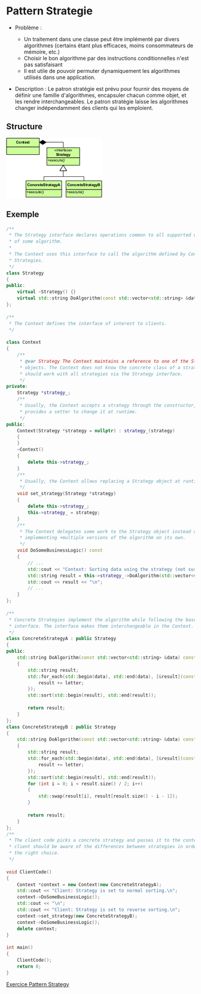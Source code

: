 # Pattern Strategie

* Problème :
  * Un traitement dans une classe peut être implémenté par divers algorithmes (certains étant plus efficaces, moins consommateurs de mémoire, etc.)
  * Choisir le bon algorithme par des instructions conditionnelles n'est pas satisfaisant
  * Il est utile de pouvoir permuter dynamiquement les algorithmes utilisés dans une application.

* Description :
Le patron stratégie est prévu pour fournir des moyens de définir une famille d'algorithmes, encapsuler chacun comme objet, et les rendre interchangeables. Le patron stratégie laisse les algorithmes changer
indépendamment des clients qui les emploient.

## Structure

![Pattern Strategy](pattern_strategy.png)

## Exemple

``` c++
/**
 * The Strategy interface declares operations common to all supported versions
 * of some algorithm.
 *
 * The Context uses this interface to call the algorithm defined by Concrete
 * Strategies.
 */
class Strategy
{
public:
    virtual ~Strategy() {}
    virtual std::string DoAlgorithm(const std::vector<std::string> &data) const = 0;
};

/**
 * The Context defines the interface of interest to clients.
 */

class Context
{
    /**
     * @var Strategy The Context maintains a reference to one of the Strategy
     * objects. The Context does not know the concrete class of a strategy. It
     * should work with all strategies via the Strategy interface.
     */
private:
    Strategy *strategy_;
    /**
     * Usually, the Context accepts a strategy through the constructor, but also
     * provides a setter to change it at runtime.
     */
public:
    Context(Strategy *strategy = nullptr) : strategy_(strategy)
    {
    }
    ~Context()
    {
        delete this->strategy_;
    }
    /**
     * Usually, the Context allows replacing a Strategy object at runtime.
     */
    void set_strategy(Strategy *strategy)
    {
        delete this->strategy_;
        this->strategy_ = strategy;
    }
    /**
     * The Context delegates some work to the Strategy object instead of
     * implementing +multiple versions of the algorithm on its own.
     */
    void DoSomeBusinessLogic() const
    {
        // ...
        std::cout << "Context: Sorting data using the strategy (not sure how it'll do it)\n";
        std::string result = this->strategy_->DoAlgorithm(std::vector<std::string>{"a", "e", "c", "b", "d"});
        std::cout << result << "\n";
        // ...
    }
};

/**
 * Concrete Strategies implement the algorithm while following the base Strategy
 * interface. The interface makes them interchangeable in the Context.
 */
class ConcreteStrategyA : public Strategy
{
public:
    std::string DoAlgorithm(const std::vector<std::string> &data) const override
    {
        std::string result;
        std::for_each(std::begin(data), std::end(data), [&result](const std::string &letter) {
            result += letter;
        });
        std::sort(std::begin(result), std::end(result));

        return result;
    }
};
class ConcreteStrategyB : public Strategy
{
    std::string DoAlgorithm(const std::vector<std::string> &data) const override
    {
        std::string result;
        std::for_each(std::begin(data), std::end(data), [&result](const std::string &letter) {
            result += letter;
        });
        std::sort(std::begin(result), std::end(result));
        for (int i = 0; i < result.size() / 2; i++)
        {
            std::swap(result[i], result[result.size() - i - 1]);
        }

        return result;
    }
};
/**
 * The client code picks a concrete strategy and passes it to the context. The
 * client should be aware of the differences between strategies in order to make
 * the right choice.
 */

void ClientCode()
{
    Context *context = new Context(new ConcreteStrategyA);
    std::cout << "Client: Strategy is set to normal sorting.\n";
    context->DoSomeBusinessLogic();
    std::cout << "\n";
    std::cout << "Client: Strategy is set to reverse sorting.\n";
    context->set_strategy(new ConcreteStrategyB);
    context->DoSomeBusinessLogic();
    delete context;
}

int main()
{
    ClientCode();
    return 0;
}
```

[Exercice Pattern Strategy](../Exercices/Exerice21/README.md)
